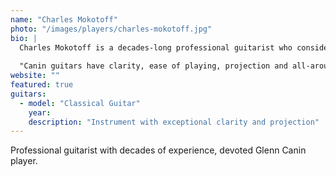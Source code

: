 ```yaml
---
name: "Charles Mokotoff"
photo: "/images/players/charles-mokotoff.jpg"
bio: |
  Charles Mokotoff is a decades-long professional guitarist who considers Canin guitars his favorites.
  
  "Canin guitars have clarity, ease of playing, projection and all-around mojo."
website: ""
featured: true
guitars:
  - model: "Classical Guitar"
    year: 
    description: "Instrument with exceptional clarity and projection"
---
```


Professional guitarist with decades of experience, devoted Glenn Canin player.